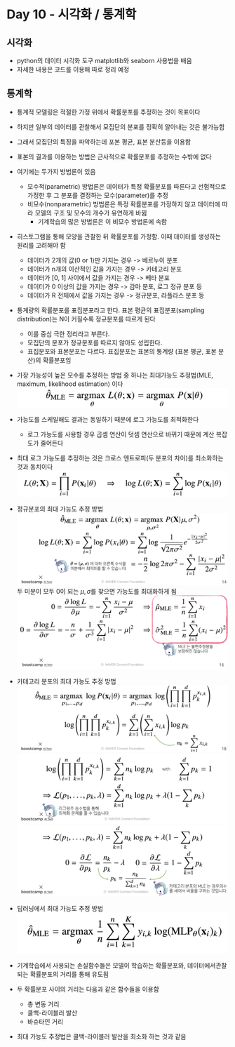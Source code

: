 # Day 10 - 시각화 / 통계학

## 시각화

* python의 데이터 시각화 도구 matplotlib와 seaborn 사용법을 배움
* 자세한 내용은 코드를 이용해 따로 정리 예정

## 통계학

* 통계적 모델링은 적절한 가정 위에서 확률분포를 추정하는 것이 목표이다
* 하지만 일부의 데이터를 관찰해서 모집단의 분포를 정확히 알아내는 것은 불가능함
* 그래서 모집단의 특징을 파악하는데 포본 평균, 표본 분산등을 이용함
* 표본의 결과를 이용하는 방법은 근사적으로 확률분포를 추정하는 수밖에 없다
* 여기에는 두가지 방법론이 있음
  * 모수적(parametric) 방법론은 데이터가 특정 확률분포를 따른다고 선험적으로 가정한 후 그 분포를 결정하는 모수(parameter)를 추정
  * 비모수(nonparametric) 방법론은 특정 확률분포를 가정하지 않고 데이터에 따라 모델의 구조 및 모수의 개수가 유연하게 바뀜
    * 기계학습의 많은 방법론은 이 비모수 방법론에 속함

* 히스토그램을 통해 모양을 관찰한 뒤 확률분포를 가정함. 이때 데이터를 생성하는 원리를 고려해야 함
  * 데이터가 2개의 값(0 or 1)만 가지는 경우 -> 베르누이 분포
  * 데이터가 n개의 이산적인 값을 가지는 경우 -> 카테고리 분포
  * 데이터가 [0, 1] 사이에서 값을 가지는 경우 -> 베타 분포
  * 데이터가 0 이상의 값을 가지는 경우 -> 감마 분포, 로그 정규 분포 등
  * 데이터가 R 전체에서 값을 가지는 경우 -> 정규분포, 라플라스 분포 등

* 통계량의 확률분포를 표집분포라고 한다. 표본 평균의 표집분포(sampling distribution)는 N이 커질수록 정규분포를 따르게 된다
  * 이를 중심 극한 정리라고 부른다.
  * 모집단의 분포가 정규분포를 따르지 않아도 성립한다.
  * 표집분포와 표본분포는 다르다. 표집분포는 표본의 통계량 (표본 평균, 표본 분산)의 확률분포임

* 가장 가능성이 높은 모수를 추정하는 방법 중 하나는 최대가능도 추정법(MLE, maximum, likelihood estimation) 이다
  ![최대가능도](./img/최대가능도.png)
* 가능도를 스케일해도 결과는 동일하기 때문에 로그 가능도를 최적화한다
  * 로그 가능도를 사용할 경우 곱셈 연산이 덧셈 연산으로 바뀌기 때문에 계산 복잡도가 줄어든다
* 최대 로그 가능도를 추정하는 것은 크로스 엔트로피(두 분포의 차이)를 최소화하는 것과 동치이다
  ![로그가능도](./img/로그가능도.png)

* 정규분포의 최대 가능도 추정 방법
  ![최대가능도-정규분포1](./img/최대가능도-정규분포1.png)
  두 미분이 모두 0이 되는 $\mu, \sigma$를 찾으면 가능도를 최대화하게 됨  
  ![최대가능도-정규분포2](./img/최대가능도-정규분포2.png)

* 카테고리 분포의 최대 가능도 추정 방법
  ![최대가능도-카테코리분포1](./img/최대가능도-카테고리분포1.png)
  ![최대가능도-카테코리분포2](./img/최대가능도-카테고리분포2.png)
  ![최대가능도-카테코리분포3](./img/최대가능도-카테고리분포3.png)

* 딥러닝에서 최대 가능도 추정 방법
  ![최대가능도-딥러닝](./img/최대가능도-딥러닝.png)

* 기계학습에서 사용되는 손실함수들은 모델이 학습하는 확률분포와, 데이터에서관찰되는 확률분포의 거리를 통해 유도됨
* 두 확률분포 사이의 거리는 다음과 같은 함수들을 이용함
  * 총 변동 거리
  * 쿨백-라이블러 발산
  * 바슈타인 거리

* 최대 가능도 추정법은 쿨백-라이블러 발산을 최소화 하는 것과 같음